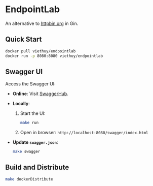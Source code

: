 # EndpointLab

An alternative to [httpbin.org](https://github.com/postmanlabs/httpbin) in Gin.

## Quick Start

```bash
docker pull viethuy/endpointlab
docker run -p 8080:8080 viethuy/endpointlab
```

## Swagger UI

Access the Swagger UI:

- **Online**: Visit [SwaggerHub](<https://app.swaggerhub.com/apis-docs/HuyCao(John)/EndpointLab/1.0>).

- **Locally**:

  1. Start the UI:
     ```bash
     make run
     ```
  2. Open in browser: `http://localhost:8080/swagger/index.html`

- **Update `swagger.json`**:
  ```bash
  make swagger
  ```

## Build and Distribute

```bash
make dockerDistribute
```

